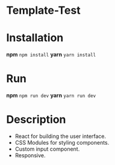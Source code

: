 # Template-Test

# Installation
**npm**
`npm install`
**yarn**
`yarn install`
# Run
**npm**
`npm run dev`
**yarn**
`yarn run dev`

# Description
- React for building the user interface.
- CSS Modules for styling components.
- Custom input component.
- Responsive.
